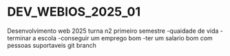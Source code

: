 # DEV_WEBIOS_2025_01

Desenvolvimento web 2025 turna n2 primeiro semestre
-quaidade de vida
-terminar a escola
-conseguir um emprego bom
-ter um salario bom com pessoas suportaveis
git branch 